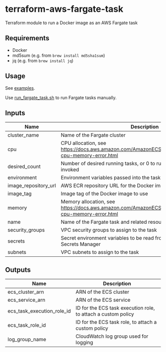 # terraform-aws-fargate-task

Terraform module to run a Docker image as an AWS Fargate task

## Requirements

- Docker
- md5sum (e.g. from `brew install md5sha1sum`)
- jq (e.g. from `brew install jq`)

## Usage

See [examples](examples).

Use [run_fargate_task.sh](run_fargate_task.sh) to run Fargate tasks manually.

## Inputs

| Name                 | Description                                                                                                   |  Type  |   Default   | Required |
| -------------------- | ------------------------------------------------------------------------------------------------------------- | :----: | :---------: | :------: |
| cluster_name         | Name of the Fargate cluster                                                                                   | string | `"default"` |   yes    |
| cpu                  | CPU allocation, see https://docs.aws.amazon.com/AmazonECS/latest/developerguide/task-cpu-memory-error.html    | string |   `"256"`   |    no    |
| desired_count        | Number of desired running tasks, or 0 to run only when manually invoked                                       | string |    `"0"`    |    no    |
| environment          | Environment variables passed into the task at runtime                                                         |  map   |   `<map>`   |    no    |
| image_repository_url | AWS ECR repository URL for the Docker image to use                                                            | string |     n/a     |   yes    |
| image_tag            | Image tag of the Docker image to use                                                                          | string |     n/a     |   yes    |
| memory               | Memory allocation, see https://docs.aws.amazon.com/AmazonECS/latest/developerguide/task-cpu-memory-error.html | string |   `"512"`   |    no    |
| name                 | Name of the Fargate task and related resources                                                                | string |     n/a     |   yes    |
| security_groups      | VPC security groups to assign to the task                                                                     |  list  |     n/a     |   yes    |
| secrets              | Secret environment variables to be read from Parameter Store and Secrets Manager                              |  map   |   `<map>`   |    no    |
| subnets              | VPC subnets to assign to the task                                                                             |  list  |     n/a     |   yes    |

## Outputs

| Name                       | Description                                                   |
| -------------------------- | ------------------------------------------------------------- |
| ecs_cluster_arn            | ARN of the ECS cluster                                        |
| ecs_service_arn            | ARN of the ECS service                                        |
| ecs_task_execution_role_id | ID for the ECS task execution role, to attach a custom policy |
| ecs_task_role_id           | ID for the ECS task role, to attach a custom policy           |
| log_group_name             | CloudWatch log group used for logging                         |
